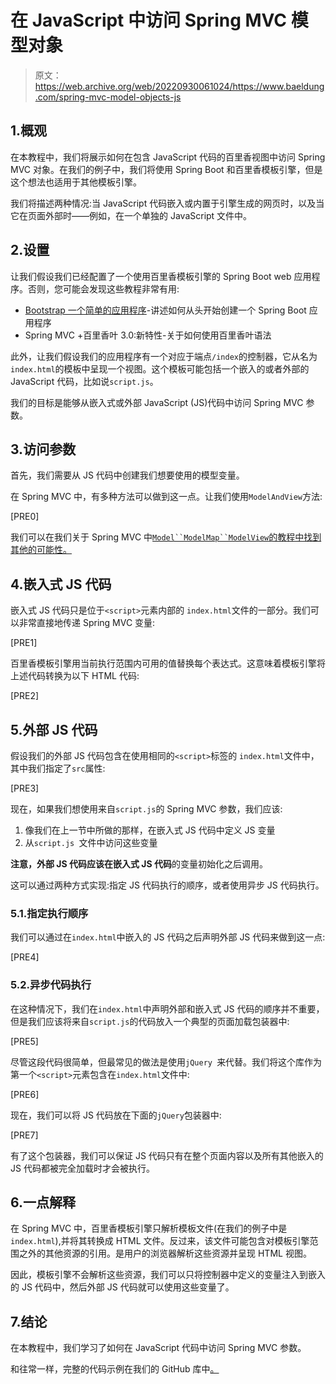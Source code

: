 # 在 JavaScript 中访问 Spring MVC 模型对象

> 原文：<https://web.archive.org/web/20220930061024/https://www.baeldung.com/spring-mvc-model-objects-js>

## 1.概观

在本教程中，我们将展示如何在包含 JavaScript 代码的百里香视图中访问 Spring MVC 对象。在我们的例子中，我们将使用 Spring Boot 和百里香模板引擎，但是这个想法也适用于其他模板引擎。

我们将描述两种情况:当 JavaScript 代码嵌入或内置于引擎生成的网页时，以及当它在页面外部时——例如，在一个单独的 JavaScript 文件中。

## 2.设置

让我们假设我们已经配置了一个使用百里香模板引擎的 Spring Boot web 应用程序。否则，您可能会发现这些教程非常有用:

*   [Bootstrap 一个简单的应用程序](/web/20221208143917/https://www.baeldung.com/spring-boot-start)-讲述如何从头开始创建一个 Spring Boot 应用程序
*   Spring MVC +百里香叶 3.0:新特性-关于如何使用百里香叶语法

此外，让我们假设我们的应用程序有一个对应于端点`/index`的控制器，它从名为`index.html`的模板中呈现一个视图。这个模板可能包括一个嵌入的或者外部的 JavaScript 代码，比如说`script.js`。

我们的目标是能够从嵌入式或外部 JavaScript (JS)代码中访问 Spring MVC 参数。

## 3.访问参数

首先，我们需要从 JS 代码中创建我们想要使用的模型变量。

在 Spring MVC 中，有多种方法可以做到这一点。让我们使用`ModelAndView`方法:

[PRE0]

我们可以在我们关于 Spring MVC 中[`Model``ModelMap``ModelView`的教程中找到其他的可能性。](/web/20221208143917/https://www.baeldung.com/spring-mvc-model-model-map-model-view)

## 4.嵌入式 JS 代码

嵌入式 JS 代码只是位于`<script>`元素内部的 `index.html`文件的一部分。我们可以非常直接地传递 Spring MVC 变量:

[PRE1]

百里香模板引擎用当前执行范围内可用的值替换每个表达式。这意味着模板引擎将上述代码转换为以下 HTML 代码:

[PRE2]

## 5.外部 JS 代码

假设我们的外部 JS 代码包含在使用相同的`<script>`标签的 `index.html`文件中，其中我们指定了`src`属性:

[PRE3]

现在，如果我们想使用来自`script.js`的 Spring MVC 参数，我们应该:

1.  像我们在上一节中所做的那样，在嵌入式 JS 代码中定义 JS 变量
2.  从`script.js `文件中访问这些变量

**注意，外部 JS 代码应该在嵌入式 JS 代码**的变量初始化之后调用。

这可以通过两种方式实现:指定 JS 代码执行的顺序，或者使用异步 JS 代码执行。

### 5.1.指定执行顺序

我们可以通过在`index.html`中嵌入的 JS 代码之后声明外部 JS 代码来做到这一点:

[PRE4]

### 5.2.异步代码执行

在这种情况下，我们在`index.html`中声明外部和嵌入式 JS 代码的顺序并不重要，但是我们应该将来自`script.js`的代码放入一个典型的页面加载包装器中:

[PRE5]

尽管这段代码很简单，但最常见的做法是使用`jQuery `来代替。我们将这个库作为第一个`<script>`元素包含在`index.html`文件中:

[PRE6]

现在，我们可以将 JS 代码放在下面的`jQuery`包装器中:

[PRE7]

有了这个包装器，我们可以保证 JS 代码只有在整个页面内容以及所有其他嵌入的 JS 代码都被完全加载时才会被执行。

## 6.一点解释

在 Spring MVC 中，百里香模板引擎只解析模板文件(在我们的例子中是`index.html`),并将其转换成 HTML 文件。反过来，该文件可能包含对模板引擎范围之外的其他资源的引用。是用户的浏览器解析这些资源并呈现 HTML 视图。

因此，模板引擎不会解析这些资源，我们可以只将控制器中定义的变量注入到嵌入的 JS 代码中，然后外部 JS 代码就可以使用这些变量了。

## 7.结论

在本教程中，我们学习了如何在 JavaScript 代码中访问 Spring MVC 参数。

和往常一样，完整的代码示例在我们的 GitHub 库中[。](https://web.archive.org/web/20221208143917/https://github.com/eugenp/tutorials/tree/master/spring-web-modules/spring-mvc-java)